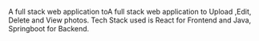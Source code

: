 A full stack web application toA full stack web application to Upload ,Edit, Delete and View photos. Tech Stack used is React for Frontend and Java, Springboot for Backend.

